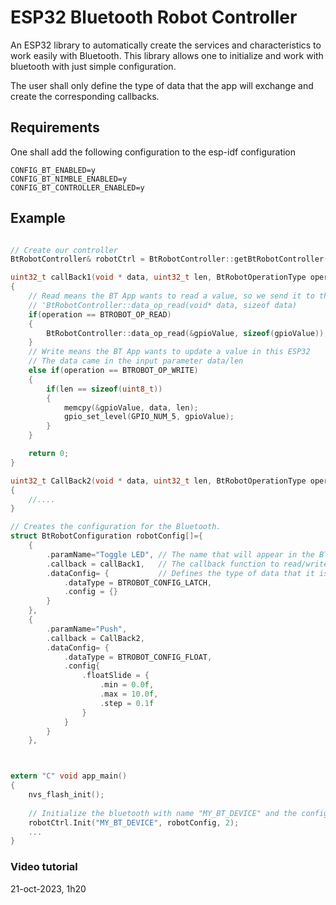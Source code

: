 # ESP32 Bluetooth Robot Controller

An ESP32 library to automatically create the services and characteristics to work easily with Bluetooth. This library allows one to initialize and work with bluetooth with just simple configuration.

The user shall only define the type of data that the app will exchange and create the corresponding callbacks.

## Requirements

One shall add the following configuration to the esp-idf configuration
```
CONFIG_BT_ENABLED=y
CONFIG_BT_NIMBLE_ENABLED=y
CONFIG_BT_CONTROLLER_ENABLED=y
```

## Example

```c

// Create our controller
BtRobotController& robotCtrl = BtRobotController::getBtRobotController();

uint32_t callBack1(void * data, uint32_t len, BtRobotOperationType operation)
{
	// Read means the BT App wants to read a value, so we send it to the BT Stack using 
    // 'BtRobotController::data_op_read(void* data, sizeof data)
    if(operation == BTROBOT_OP_READ)
    {
        BtRobotController::data_op_read(&gpioValue, sizeof(gpioValue));
    }
    // Write means the BT App wants to update a value in this ESP32
    // The data came in the input parameter data/len
    else if(operation == BTROBOT_OP_WRITE)
    {
        if(len == sizeof(uint8_t))
        {
            memcpy(&gpioValue, data, len);
            gpio_set_level(GPIO_NUM_5, gpioValue);
        }
    }

    return 0;
}

uint32_t CallBack2(void * data, uint32_t len, BtRobotOperationType operation)
{
	//....
}

// Creates the configuration for the Bluetooth.
struct BtRobotConfiguration robotConfig[]={
    {
        .paramName="Toggle LED", // The name that will appear in the BT app
        .callback = callBack1,	 // The callback function to read/write this characteristic.
        .dataConfig= {			 // Defines the type of data that it is exchanged in this characteristic.
            .dataType = BTROBOT_CONFIG_LATCH,
            .config = {}
        }
    },
    {
        .paramName="Push",
        .callback = CallBack2,
        .dataConfig= {
            .dataType = BTROBOT_CONFIG_FLOAT,
            .config{
                .floatSlide = {
                    .min = 0.0f,
                    .max = 10.0f,
                    .step = 0.1f
                }
            }
        }
    },



extern "C" void app_main()
{
    nvs_flash_init();
    
    // Initialize the bluetooth with name "MY_BT_DEVICE" and the configuration in robotConfig.
    robotCtrl.Init("MY_BT_DEVICE", robotConfig, 2);
    ...
}
```

### Video tutorial

21-oct-2023, 1h20